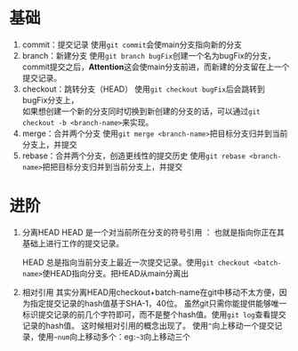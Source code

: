 # 基础
1. commit：提交记录
    使用`git commit`会使main分支指向新的分支
2. branch：新建分支
    使用`git branch bugFix`创建一个名为bugFix的分支，<br>
    commit提交之后，**Attention**这会使main分支前进，而新建的分支留在上一个提交记录。
3. checkout：跳转分支（HEAD）
    使用`git checkout bugFix`后会跳转到bugFix分支上，<br>
    如果想创建一个新的分支同时切换到新创建的分支的话，可以通过`git checkout -b <branch-name>`来实现。
4. merge：合并两个分支
    使用`git merge <branch-name>`把目标分支归并到当前分支上，并提交
5. rebase：合并两个分支，创造更线性的提交历史
    使用`git rebase <branch-name>`把把目标分支归并到当前分支上，并提交

# 进阶
1. 分离HEAD
    HEAD 是一个对当前所在分支的符号引用 ： 也就是指向你正在其基础上进行工作的提交记录。

    HEAD 总是指向当前分支上最近一次提交记录。使用`git checkout <batch-name>`使HEAD指向分支。把HEAD从main分离出
2. 相对引用
    其实分离HEAD用checkout+batch-name在git中移动不太方便，因为指定提交记录的hash值基于SHA-1，40位。
    虽然git只需你能提供能够唯一标识提交记录的前几个字符即可，而不是整个hash值。使用`git log`查看提交记录的hash值。
    这时候相对引用的概念出现了。
    使用`^`向上移动一个提交记录，使用`~num`向上移动多个：eg:`~3`向上移动三个